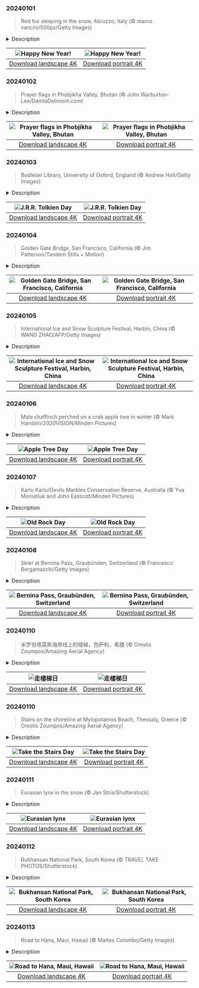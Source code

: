 

### 20240101

> Red fox sleeping in the snow, Abruzzo, Italy (© marco vancini/500px/Getty Images)

<details>
<summary>Description</summary>

> Welcome to 2024! Did you stay up late to ring in the new year? If so, we wouldn't blame you for sleeping in like this red fox in Abruzzo, Italy. Whenever you wake up, New Year's Day is a great opportunity for reflection, planning, and a sense of renewal for the year ahead. January 1 has been a big day since the Julian calendar was widely adopted in 45 BCE—modified in 1582 by the Gregorian calendar to better calculate for leap years. Whether you're watching a parade, attending a sports game, taking a chilly dip, or writing resolutions, we hope it's the beginning of a great year to come.
> 
> 
> 
> 

</details>

| ![Happy New Year!](https://cn.bing.com/th?id=OHR.SleepingFox_EN-US7231760677_UHD.jpg&pid=hp&w=400&h=224&rs=1&c=4) | ![Happy New Year!](https://cn.bing.com/th?id=OHR.SleepingFox_EN-US7231760677_1080x1920.jpg&pid=hp&w=155&h=315&rs=1&c=4) |
|:---------:|:---------:|
| [Download landscape 4K](https://cn.bing.com/th?id=OHR.SleepingFox_EN-US7231760677_UHD.jpg) | [Download portrait 4K](https://cn.bing.com/th?id=OHR.SleepingFox_EN-US7231760677_1080x1920.jpg) |

### 20240102

> Prayer flags in Phobjikha Valley, Bhutan (© John Warburton-Lee/DanitaDelimont.com)

<details>
<summary>Description</summary>

> This kaleidoscopic column is made up of prayer flags, blowing in the breeze in the Phobjikha Valley, Bhutan. Prayer flags come in five repeating colors representing different elements in nature, blue for the sky, white for air, red for fire, green for water, and yellow for earth. The fluttering fabrics, inscribed with spiritual scripts, are usually raised during times of prosperity, such as on Bhutan's Nyinlong, their traditional day of solstice, which takes place today. As the flags fade over time, adherents believe this signifies that the prayers have been heard and are being carried away by the wind, infusing the surrounding area with positivity and spirituality.
> 
> 
> 
> 

</details>

| ![Prayer flags in Phobjikha Valley, Bhutan](https://cn.bing.com/th?id=OHR.BhutanSolstice_EN-US7410762908_UHD.jpg&pid=hp&w=400&h=224&rs=1&c=4) | ![Prayer flags in Phobjikha Valley, Bhutan](https://cn.bing.com/th?id=OHR.BhutanSolstice_EN-US7410762908_1080x1920.jpg&pid=hp&w=155&h=315&rs=1&c=4) |
|:---------:|:---------:|
| [Download landscape 4K](https://cn.bing.com/th?id=OHR.BhutanSolstice_EN-US7410762908_UHD.jpg) | [Download portrait 4K](https://cn.bing.com/th?id=OHR.BhutanSolstice_EN-US7410762908_1080x1920.jpg) |

### 20240103

> Bodleian Library, University of Oxford, England (© Andrew Holt/Getty Images)

<details>
<summary>Description</summary>

> It's time to bust out the furry feet and pointed ears because today is J.R.R. Tolkien Day, celebrating the literary legend behind 'The Lord of the Rings' and 'The Hobbit.' On January 3, the Tolkien Society toasts 'the professor' on his birthday, echoing Frodo's annual toasts to Bilbo on his birthday each year. Tolkien's roots run through Oxford, where he studied English language and literature and later became a professor. Since 1979, Oxford's Bodleian Library has been home to the Tolkien Archive, a collection of manuscripts, artwork, and even a Middle-earth map with Tolkien's handwritten notes. His legacy is one of timeless fantastical tales that have delighted generations of readers since they were written more than 70 years ago. His stories encourage us to seize each day and make the most of the time that is given to us.
> 
> 
> 
> 

</details>

| ![J.R.R. Tolkien Day](https://cn.bing.com/th?id=OHR.BodleianCeiling_EN-US7552379941_UHD.jpg&pid=hp&w=400&h=224&rs=1&c=4) | ![J.R.R. Tolkien Day](https://cn.bing.com/th?id=OHR.BodleianCeiling_EN-US7552379941_1080x1920.jpg&pid=hp&w=155&h=315&rs=1&c=4) |
|:---------:|:---------:|
| [Download landscape 4K](https://cn.bing.com/th?id=OHR.BodleianCeiling_EN-US7552379941_UHD.jpg) | [Download portrait 4K](https://cn.bing.com/th?id=OHR.BodleianCeiling_EN-US7552379941_1080x1920.jpg) |

### 20240104

> Golden Gate Bridge, San Francisco, California (© Jim Patterson/Tandem Stills + Motion)

<details>
<summary>Description</summary>

> An iconic feat of engineering, the Golden Gate Bridge stands like a sentinel at the entrance to San Francisco Bay. Pictured here blanketed by fog above the waters of the Golden Gate Strait, its towers, adorned with Art Deco elements, reach a height of 746 feet. The bridge opened in 1937, thanks to the efforts of engineer Joseph Strauss, architect Irving Morrow, and others who wanted to connect San Francisco to Marin County. It wasn't an easy vision to accomplish during the Great Depression, but the investment paid off as its construction created thousands of jobs and boosted growth. It was Morrow who picked the striking color, International Orange, an unusual choice at the time when many bridges were gray or black. He felt it would contrast well with the surrounding hills, sky, ocean, and fog. The Golden Gate Bridge, a testament to human innovation, is a timeless masterpiece blending functionality with beauty.
> 
> 
> 
> 

</details>

| ![Golden Gate Bridge, San Francisco, California](https://cn.bing.com/th?id=OHR.GoldenGateLight_EN-US7749261025_UHD.jpg&pid=hp&w=400&h=224&rs=1&c=4) | ![Golden Gate Bridge, San Francisco, California](https://cn.bing.com/th?id=OHR.GoldenGateLight_EN-US7749261025_1080x1920.jpg&pid=hp&w=155&h=315&rs=1&c=4) |
|:---------:|:---------:|
| [Download landscape 4K](https://cn.bing.com/th?id=OHR.GoldenGateLight_EN-US7749261025_UHD.jpg) | [Download portrait 4K](https://cn.bing.com/th?id=OHR.GoldenGateLight_EN-US7749261025_1080x1920.jpg) |

### 20240105

> International Ice and Snow Sculpture Festival, Harbin, China (© WANG ZHAO/AFP/Getty Images)

<details>
<summary>Description</summary>

> Sculptors from around the world head to the Chinese city of Harbin at this time of year for the world's largest ice and snow festival. From the frozen waters of the Songhua River, they carve more than 2,000 towering ice sculptures including castles, temples, animals, mythical figures, and massive ice slides. The stunning ice creations are illuminated at night in many colors, adding a new dimension to the spectacle.
> 
> The Harbin International Ice and Snow Sculpture Festival, in China's northernmost province Heilongjiang, began as a garden party with ice lanterns in 1963. Today it attracts millions of visitors each year. In 2007, a team of 600 sculptors created the world's largest snow sculpture here, an Olympic-themed landscape measuring 115 feet in height and 656 feet in length.
> 
> 

</details>

| ![International Ice and Snow Sculpture Festival, Harbin, China](https://cn.bing.com/th?id=OHR.HarbinFestival_EN-US7952970209_UHD.jpg&pid=hp&w=400&h=224&rs=1&c=4) | ![International Ice and Snow Sculpture Festival, Harbin, China](https://cn.bing.com/th?id=OHR.HarbinFestival_EN-US7952970209_1080x1920.jpg&pid=hp&w=155&h=315&rs=1&c=4) |
|:---------:|:---------:|
| [Download landscape 4K](https://cn.bing.com/th?id=OHR.HarbinFestival_EN-US7952970209_UHD.jpg) | [Download portrait 4K](https://cn.bing.com/th?id=OHR.HarbinFestival_EN-US7952970209_1080x1920.jpg) |

### 20240106

> Male chaffinch perched on a crab apple tree in winter (© Mark Hamblin/2020VISION/Minden Pictures)

<details>
<summary>Description</summary>

> Apple Tree Day is a nationwide ode to the art of apple cultivation and the health benefits this beloved fruit brings to our lives. Apples made their way to North America with European colonists in the 17th century. In 1625, the first apple orchard in North America was planted in Boston by William Blaxton. Today, from Red Delicious to Honeycrisp to Pink Lady, some 200 varieties are grown in the US. The chaffinch on our homepage today is pictured amid tiny crab apples. Sure, they can be a bit tart, but they make for a lovely display in winter and some birds depend on them when other food is scarce. Sliced, baked, in a salad, or as cider, how do you like them apples?
> 
> 
> 
> 

</details>

| ![Apple Tree Day](https://cn.bing.com/th?id=OHR.CrabappleChaffinch_EN-US1781584314_UHD.jpg&pid=hp&w=400&h=224&rs=1&c=4) | ![Apple Tree Day](https://cn.bing.com/th?id=OHR.CrabappleChaffinch_EN-US1781584314_1080x1920.jpg&pid=hp&w=155&h=315&rs=1&c=4) |
|:---------:|:---------:|
| [Download landscape 4K](https://cn.bing.com/th?id=OHR.CrabappleChaffinch_EN-US1781584314_UHD.jpg) | [Download portrait 4K](https://cn.bing.com/th?id=OHR.CrabappleChaffinch_EN-US1781584314_1080x1920.jpg) |

### 20240107

> Karlu Karlu/Devils Marbles Conservation Reserve, Australia (© Yva Momatiuk and John Eastcott/Minden Pictures)

<details>
<summary>Description</summary>

> These aren't your ordinary rocks! One of the oldest-known religious locations, the Devils Marbles Conservation Reserve is a sacred site to Aboriginal Australians. The site, also called Karlu Karlu, in Australia’s Northern Territory, is home to a collection of giant, gravity-defying boulders. These rocks are composed of granite, and their peculiar shape is the result of millions of years of weathering and erosion.
> 
> And what better occasion than Old Rock Day, to appreciate such geological wonders? Did you know that the Earth's oldest rock is truly out of this world? Lunar sample 14321, or 'Big Bertha,' is approximately 4.46 billion years old—just a smidge younger than the Earth itself—and was recovered from the moon during the Apollo 14 mission. Scientists believe that the rock was a meteorite from Earth that hit the moon, only to be brought back home, millions of years later. Whether you're a geology nerd or just a nature lover, today's the day to rock on!
> 
> 

</details>

| ![Old Rock Day](https://cn.bing.com/th?id=OHR.DevilsMarbles_EN-US8559239074_UHD.jpg&pid=hp&w=400&h=224&rs=1&c=4) | ![Old Rock Day](https://cn.bing.com/th?id=OHR.DevilsMarbles_EN-US8559239074_1080x1920.jpg&pid=hp&w=155&h=315&rs=1&c=4) |
|:---------:|:---------:|
| [Download landscape 4K](https://cn.bing.com/th?id=OHR.DevilsMarbles_EN-US8559239074_UHD.jpg) | [Download portrait 4K](https://cn.bing.com/th?id=OHR.DevilsMarbles_EN-US8559239074_1080x1920.jpg) |

### 20240108

> Skier at Bernina Pass, Graubünden, Switzerland (© Francesco Bergamaschi/Getty Images)

<details>
<summary>Description</summary>

> This awesome white winter expanse is found in the Alps of eastern Switzerland. The famous Bernina Pass stands tall at an elevation of 7,638 feet and attracts winter sports enthusiasts from all over the world. Fun fact: Evidence of the oldest wooden skis, dating back to around 6000 BCE, was found in Russia. Boasting excellent snow conditions from November to March, the Bernina Pass is a must-visit spot on every skier's bucket list.
> 
> 
> 
> 

</details>

| ![Bernina Pass, Graubünden, Switzerland](https://cn.bing.com/th?id=OHR.BerninaPass_EN-US8788589226_UHD.jpg&pid=hp&w=400&h=224&rs=1&c=4) | ![Bernina Pass, Graubünden, Switzerland](https://cn.bing.com/th?id=OHR.BerninaPass_EN-US8788589226_1080x1920.jpg&pid=hp&w=155&h=315&rs=1&c=4) |
|:---------:|:---------:|
| [Download landscape 4K](https://cn.bing.com/th?id=OHR.BerninaPass_EN-US8788589226_UHD.jpg) | [Download portrait 4K](https://cn.bing.com/th?id=OHR.BerninaPass_EN-US8788589226_1080x1920.jpg) |

### 20240110

> 米罗伯塔莫斯海岸线上的楼梯，色萨利，希腊 (© Orestis Zoumpos/Amazing Aerial Agency)

<details>
<summary>Description</summary>

> 是时候加强锻炼了！随着久坐不动的生活方式越来越普遍，保持健康已成为人们关注的焦点。“走楼梯日”的出现是为了提醒人们：一个小小的、有意识的选择也可以对我们的整体健康产生大大的影响。这是由美国肺脏协会发起的一项倡议，旨在倡导人们通过有意识的运动来促进肺部健康。
> 
> 为了庆祝这一天，我们参观了希腊色萨利地区米罗伯塔莫斯海岸线上的蛇形楼梯。米罗伯塔莫斯坐落在希腊中部多山的皮利翁半岛东海岸，这里有独特的郁郁葱葱的风景和幽静的海滩。松树荫下的小路蜿蜒曲折，通向海滩，走够了怎么办呢？别担心，沿途还有海滩酒吧。
> 
> 

</details>

| ![走楼梯日](https://cn.bing.com/th?id=OHR.MilopotamosStairs_ZH-CN8013521384_UHD.jpg&pid=hp&w=400&h=224&rs=1&c=4) | ![走楼梯日](https://cn.bing.com/th?id=OHR.MilopotamosStairs_ZH-CN8013521384_1080x1920.jpg&pid=hp&w=155&h=315&rs=1&c=4) |
|:---------:|:---------:|
| [Download landscape 4K](https://cn.bing.com/th?id=OHR.MilopotamosStairs_ZH-CN8013521384_UHD.jpg) | [Download portrait 4K](https://cn.bing.com/th?id=OHR.MilopotamosStairs_ZH-CN8013521384_1080x1920.jpg) |

### 20240110

> Stairs on the shoreline at Mylopotamos Beach, Thessaly, Greece (© Orestis Zoumpos/Amazing Aerial Agency)

<details>
<summary>Description</summary>

> It's time to step up! Today is Take the Stairs Day, an initiative by the American Lung Association aimed at encouraging us to make small changes that can have a big impact on our well-being.
> 
> To mark the day, we're admiring the snake-like steps to Mylopotamos Beach on the mountainous Pelion peninsula, in northern Greece. The sinuous path to this secluded beach winds beneath the cool shade of pine trees. Enough steps for today? Don't worry, there's a beach bar along the way.
> 
> 

</details>

| ![Take the Stairs Day](https://cn.bing.com/th?id=OHR.MilopotamosStairs_EN-US9131506093_UHD.jpg&pid=hp&w=400&h=224&rs=1&c=4) | ![Take the Stairs Day](https://cn.bing.com/th?id=OHR.MilopotamosStairs_EN-US9131506093_1080x1920.jpg&pid=hp&w=155&h=315&rs=1&c=4) |
|:---------:|:---------:|
| [Download landscape 4K](https://cn.bing.com/th?id=OHR.MilopotamosStairs_EN-US9131506093_UHD.jpg) | [Download portrait 4K](https://cn.bing.com/th?id=OHR.MilopotamosStairs_EN-US9131506093_1080x1920.jpg) |

### 20240111

> Eurasian lynx in the snow (© Jan Stria/Shutterstock)

<details>
<summary>Description</summary>

> Ready for a next-level staring contest? Don’t worry, you're unlikely to come face to face with a Eurasian lynx like this one, padding through the snow on our homepage. This elusive predator prowls around the forests of northern Europe and Siberia and the hills and mountains of Central Asia, often unnoticed by humans. Their low calls can be heard by other lynx, and they are primarily active at night, dawn, and dusk, although they can hunt by day if needed. These solitary hunters have keen senses and remarkable agility, able to climb trees and jump more than 6 feet straight up to catch prey. In temperate forests, they mainly dine out on rabbits, hares, marmots, and other small mammals, although they can take on prey as large as deer.
> 
> 
> 
> 

</details>

| ![Eurasian lynx](https://cn.bing.com/th?id=OHR.LynxSnow_EN-US9261675170_UHD.jpg&pid=hp&w=400&h=224&rs=1&c=4) | ![Eurasian lynx](https://cn.bing.com/th?id=OHR.LynxSnow_EN-US9261675170_1080x1920.jpg&pid=hp&w=155&h=315&rs=1&c=4) |
|:---------:|:---------:|
| [Download landscape 4K](https://cn.bing.com/th?id=OHR.LynxSnow_EN-US9261675170_UHD.jpg) | [Download portrait 4K](https://cn.bing.com/th?id=OHR.LynxSnow_EN-US9261675170_1080x1920.jpg) |

### 20240112

> Bukhansan National Park, South Korea (© TRAVEL TAKE PHOTOS/Shutterstock)

<details>
<summary>Description</summary>

> Just a few miles north of South Korea's capital city of Seoul, Bukhansan National Park is a retreat for city dwellers and international visitors. Forests and ancient temples sit side-by-side in the park, beneath the three granite peaks of Bukhan Mountain, or Bukhansan. Among the park's ridges and valleys, water deer, wild boar, chipmunks, and squirrels roam freely. A careful ear might pick out the rat-a-tat of woodpeckers or the chirpy melody of songbirds perched in the trees. The park also boasts Bukhansanseong Fortress, whose current structure was completed in 1711.
> 
> 
> 
> 

</details>

| ![Bukhansan National Park, South Korea](https://cn.bing.com/th?id=OHR.BukhansanSeoul_EN-US0422922586_UHD.jpg&pid=hp&w=400&h=224&rs=1&c=4) | ![Bukhansan National Park, South Korea](https://cn.bing.com/th?id=OHR.BukhansanSeoul_EN-US0422922586_1080x1920.jpg&pid=hp&w=155&h=315&rs=1&c=4) |
|:---------:|:---------:|
| [Download landscape 4K](https://cn.bing.com/th?id=OHR.BukhansanSeoul_EN-US0422922586_UHD.jpg) | [Download portrait 4K](https://cn.bing.com/th?id=OHR.BukhansanSeoul_EN-US0422922586_1080x1920.jpg) |

### 20240113

> Road to Hana, Maui, Hawaii (© Matteo Colombo/Getty Images)

<details>
<summary>Description</summary>

> With more than 600 curves and numerous one-lane bridges, it's best not to relax too much while navigating Hawaii's famous Road to Hana. It's hard to stay focused though, as the road winds its way through lush surroundings over 64 miles along the northern coast of Maui, from Kahului to Hana. Make a few stops along the way to get the best views of the rainforests and waterfalls that line the route. Popular attractions include the Waikamoi Ridge Trail, the easily accessible Twin Falls, and the black sands of Wai'ānapanapa State Park.
> 
> 
> 
> 

</details>

| ![Road to Hana, Maui, Hawaii](https://cn.bing.com/th?id=OHR.HanaHighway_EN-US0637770298_UHD.jpg&pid=hp&w=400&h=224&rs=1&c=4) | ![Road to Hana, Maui, Hawaii](https://cn.bing.com/th?id=OHR.HanaHighway_EN-US0637770298_1080x1920.jpg&pid=hp&w=155&h=315&rs=1&c=4) |
|:---------:|:---------:|
| [Download landscape 4K](https://cn.bing.com/th?id=OHR.HanaHighway_EN-US0637770298_UHD.jpg) | [Download portrait 4K](https://cn.bing.com/th?id=OHR.HanaHighway_EN-US0637770298_1080x1920.jpg) |